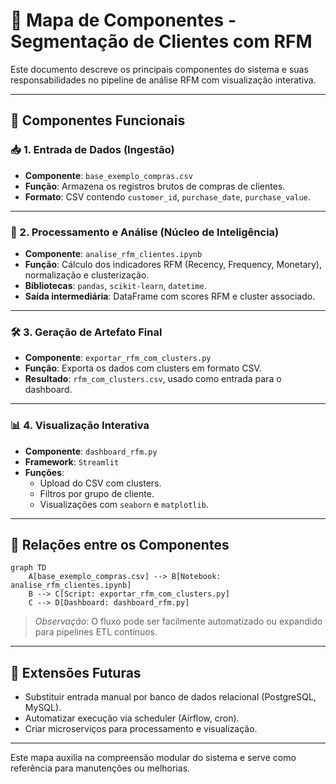 # 🧱 Mapa de Componentes - Segmentação de Clientes com RFM

Este documento descreve os principais componentes do sistema e suas responsabilidades no pipeline de análise RFM com visualização interativa.

---

## 📂 Componentes Funcionais

### 📥 1. Entrada de Dados (Ingestão)
- **Componente**: `base_exemplo_compras.csv`
- **Função**: Armazena os registros brutos de compras de clientes.
- **Formato**: CSV contendo `customer_id`, `purchase_date`, `purchase_value`.

---

### 🧠 2. Processamento e Análise (Núcleo de Inteligência)
- **Componente**: `analise_rfm_clientes.ipynb`
- **Função**: Cálculo dos indicadores RFM (Recency, Frequency, Monetary), normalização e clusterização.
- **Bibliotecas**: `pandas`, `scikit-learn`, `datetime`.
- **Saída intermediária**: DataFrame com scores RFM e cluster associado.

---

### 🛠️ 3. Geração de Artefato Final
- **Componente**: `exportar_rfm_com_clusters.py`
- **Função**: Exporta os dados com clusters em formato CSV.
- **Resultado**: `rfm_com_clusters.csv`, usado como entrada para o dashboard.

---

### 📊 4. Visualização Interativa
- **Componente**: `dashboard_rfm.py`
- **Framework**: `Streamlit`
- **Funções**:
  - Upload do CSV com clusters.
  - Filtros por grupo de cliente.
  - Visualizações com `seaborn` e `matplotlib`.

---

## 🔁 Relações entre os Componentes

```mermaid
graph TD
    A[base_exemplo_compras.csv] --> B[Notebook: analise_rfm_clientes.ipynb]
    B --> C[Script: exportar_rfm_com_clusters.py]
    C --> D[Dashboard: dashboard_rfm.py]
```

> *Observação*: O fluxo pode ser facilmente automatizado ou expandido para pipelines ETL contínuos.

---

## 🚀 Extensões Futuras

- Substituir entrada manual por banco de dados relacional (PostgreSQL, MySQL).
- Automatizar execução via scheduler (Airflow, cron).
- Criar microserviços para processamento e visualização.

---

Este mapa auxilia na compreensão modular do sistema e serve como referência para manutenções ou melhorias.
